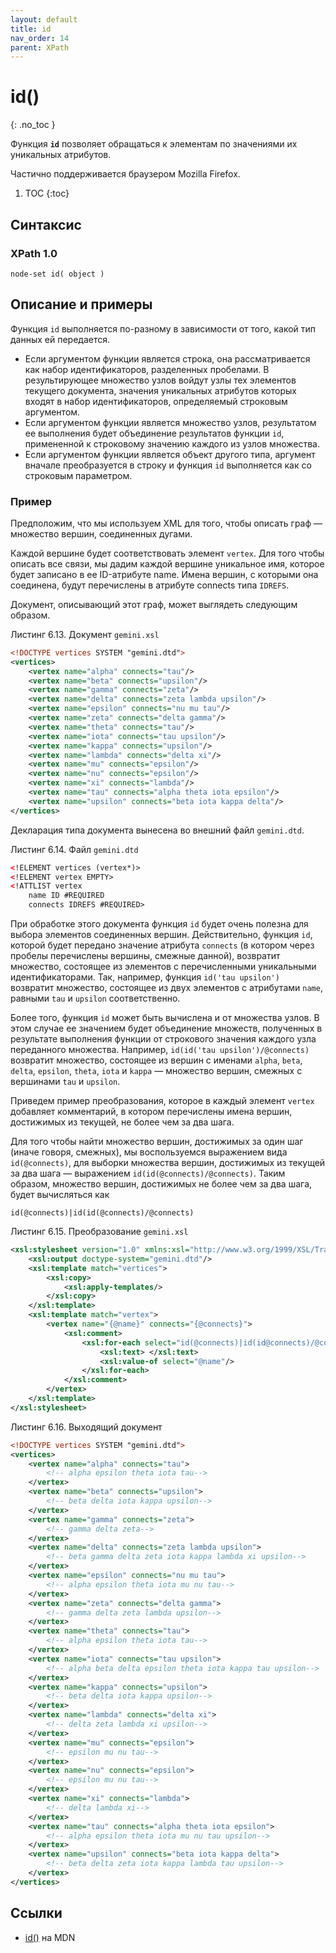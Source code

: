 ```yaml
---
layout: default
title: id
nav_order: 14
parent: XPath
---
```


<!-- prettier-ignore-start -->
# id()
{: .no_toc }
<!-- prettier-ignore-end -->

Функция **`id`** позволяет обращаться к элементам по значениями их уникальных атрибутов.

Частично поддерживается браузером Mozilla Firefox.

<!-- prettier-ignore -->
1. TOC
{:toc}

## Синтаксис

### XPath 1.0

```
node-set id( object )
```

## Описание и примеры

Функция `id` выполняется по-разному в зависимости от того, какой тип данных ей передается.

- Если аргументом функции является строка, она рассматривается как набор идентификаторов, разделенных пробелами. В результирующее множество узлов войдут узлы тех элементов текущего документа, значения уникальных атрибутов которых входят в набор идентификаторов, определяемый строковым аргументом.
- Если аргументом функции является множество узлов, результатом ее выполнения будет объединение результатов функции `id`, примененной к строковому значению каждого из узлов множества.
- Если аргументом функции является объект другого типа, аргумент вначале преобразуется в строку и функция `id` выполняется как со строковым параметром.

### Пример

Предположим, что мы используем XML для того, чтобы описать граф — множество вершин, соединенных дугами.

Каждой вершине будет соответствовать элемент `vertex`. Для того чтобы описать все связи, мы дадим каждой вершине уникальное имя, которое будет записано в ее ID-атрибуте name. Имена вершин, с которыми она соединена, будут перечислены в атрибуте connects типа `IDREFS`.

Документ, описывающий этот граф, может выглядеть следующим образом.

Листинг 6.13. Документ `gemini.xsl`

```xml
<!DOCTYPE vertices SYSTEM "gemini.dtd">
<vertices>
    <vertex name="alpha" connects="tau"/>
    <vertex name="beta" connects="upsilon"/>
    <vertex name="gamma" connects="zeta"/>
    <vertex name="delta" connects="zeta lambda upsilon"/>
    <vertex name="epsilon" connects="nu mu tau"/>
    <vertex name="zeta" connects="delta gamma"/>
    <vertex name="theta" connects="tau"/>
    <vertex name="iota" connects="tau upsilon"/>
    <vertex name="kappa" connects="upsilon"/>
    <vertex name="lambda" connects="delta xi"/>
    <vertex name="mu" connects="epsilon"/>
    <vertex name="nu" connects="epsilon"/>
    <vertex name="xi" connects="lambda"/>
    <vertex name="tau" connects="alpha theta iota epsilon"/>
    <vertex name="upsilon" connects="beta iota kappa delta"/>
</vertices>
```

Декларация типа документа вынесена во внешний файл `gemini.dtd`.

Листинг 6.14. Файл `gemini.dtd`

```xml
<!ELEMENT vertices (vertex*)>
<!ELEMENT vertex EMPTY>
<!ATTLIST vertex
    name ID #REQUIRED
    connects IDREFS #REQUIRED>
```

При обработке этого документа функция `id` будет очень полезна для выбора элементов соединенных вершин. Действительно, функция `id`, которой будет передано значение атрибута `connects` (в котором через пробелы перечислены вершины, смежные данной), возвратит множество, состоящее из элементов с перечисленными уникальными идентификаторами. Так, например, функция `id('tau upsilon')` возвратит множество, состоящее из двух элементов с атрибутами `name`, равными `tau` и `upsilon` соответственно.

Более того, функция `id` может быть вычислена и от множества узлов. В этом случае ее значением будет объединение множеств, полученных в результате выполнения функции от строкового значения каждого узла переданного множества. Например, `id(id('tau upsilon')/@connects)` возвратит множество, состоящее из вершин с именами `alpha`, `beta`, `delta`, `epsilon`, `theta`, `iota` и `kappa` — множество вершин, смежных с вершинами `tau` и `upsilon`.

Приведем пример преобразования, которое в каждый элемент `vertex` добавляет комментарий, в котором перечислены имена вершин, достижимых из текущей, не более чем за два шага.

Для того чтобы найти множество вершин, достижимых за один шаг (иначе говоря, смежных), мы воспользуемся выражением вида `id(@connects)`, для выборки множества вершин, достижимых из текущей за два шага — выражением `id(id(@connects)/@connects)`. Таким образом, множество вершин, достижимых не более чем за два шага, будет вычисляться как

```
id(@connects)|id(id(@connects)/@connects)
```

Листинг 6.15. Преобразование `gemini.xsl`

```xml
<xsl:stylesheet version="1.0" xmlns:xsl="http://www.w3.org/1999/XSL/Transform">
    <xsl:output doctype-system="gemini.dtd"/>
    <xsl:template match="vertices">
        <xsl:copy>
            <xsl:apply-templates/>
        </xsl:copy>
    </xsl:template>
    <xsl:template match="vertex">
        <vertex name="{@name}" connects="{@connects}">
            <xsl:comment>
                <xsl:for-each select="id(@connects)|id(id@connects)/@connects)">
                    <xsl:text> </xsl:text>
                    <xsl:value-of select="@name"/>
                </xsl:for-each>
            </xsl:comment>
        </vertex>
    </xsl:template>
</xsl:stylesheet>
```

Листинг 6.16. Выходящий документ

```xml
<!DOCTYPE vertices SYSTEM "gemini.dtd">
<vertices>
    <vertex name="alpha" connects="tau">
        <!-- alpha epsilon theta iota tau-->
    </vertex>
    <vertex name="beta" connects="upsilon">
        <!-- beta delta iota kappa upsilon-->
    </vertex>
    <vertex name="gamma" connects="zeta">
        <!-- gamma delta zeta-->
    </vertex>
    <vertex name="delta" connects="zeta lambda upsilon">
        <!-- beta gamma delta zeta iota kappa lambda xi upsilon-->
    </vertex>
    <vertex name="epsilon" connects="nu mu tau">
        <!-- alpha epsilon theta iota mu nu tau-->
    </vertex>
    <vertex name="zeta" connects="delta gamma">
        <!-- gamma delta zeta lambda upsilon-->
    </vertex>
    <vertex name="theta" connects="tau">
        <!-- alpha epsilon theta iota tau-->
    </vertex>
    <vertex name="iota" connects="tau upsilon">
        <!-- alpha beta delta epsilon theta iota kappa tau upsilon-->
    </vertex>
    <vertex name="kappa" connects="upsilon">
        <!-- beta delta iota kappa upsilon-->
    </vertex>
    <vertex name="lambda" connects="delta xi">
        <!-- delta zeta lambda xi upsilon-->
    </vertex>
    <vertex name="mu" connects="epsilon">
        <!-- epsilon mu nu tau-->
    </vertex>
    <vertex name="nu" connects="epsilon">
        <!-- epsilon mu nu tau-->
    </vertex>
    <vertex name="xi" connects="lambda">
        <!-- delta lambda xi-->
    </vertex>
    <vertex name="tau" connects="alpha theta iota epsilon">
        <!-- alpha epsilon theta iota mu nu tau upsilon-->
    </vertex>
    <vertex name="upsilon" connects="beta iota kappa delta">
        <!-- beta delta zeta iota kappa lambda tau upsilon-->
    </vertex>
</vertices>
```

## Ссылки

- [id()](https://developer.mozilla.org/en-US/docs/Web/XPath/Functions/id) на MDN
